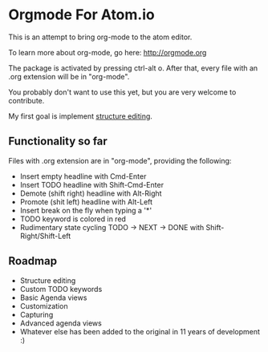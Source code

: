 # Orgmode For Atom.io

This is an attempt to bring org-mode to the atom editor.

To learn more about org-mode, go here: http://orgmode.org

The package is activated by pressing ctrl-alt o. After that, every file with an .org extension will be in "org-mode".

You probably don't want to use this yet, but you are very welcome to contribute.

My first goal is implement [structure editing](http://orgmode.org/manual/Structure-editing.html).

## Functionality so far

Files with .org extension are in "org-mode", providing the following:
* Insert empty headline with Cmd-Enter
* Insert TODO headline with Shift-Cmd-Enter
* Demote (shift right) headline with Alt-Right
* Promote (shit left) headline with Alt-Left
* Insert break on the fly when typing a '*'
* TODO keyword is colored in red
* Rudimentary state cycling TODO -> NEXT -> DONE with Shift-Right/Shift-Left 
## Roadmap

* Structure editing
* Custom TODO keywords
* Basic Agenda views
* Customization
* Capturing
* Advanced agenda views
* Whatever else has been added to the original in 11 years of development :)
